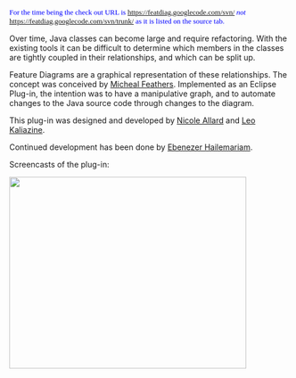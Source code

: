 <font color='blue' size='2' face='Verdana'>For the time being the check out URL is <a href='https://featdiag.googlecode.com/svn/'>https://featdiag.googlecode.com/svn/</a> <i>not</i> <a href='https://featdiag.googlecode.com/svn/trunk/'>https://featdiag.googlecode.com/svn/trunk/</a> as it is listed on the source tab.</font>

Over time, Java classes can become large and require refactoring. With the existing tools it can be difficult to determine which members in the classes are tightly coupled in their relationships, and which can be split up.

Feature Diagrams are a graphical representation of these relationships. The concept was conceived by [Micheal Feathers](http://www.michaelfeathers.com/). Implemented as an Eclipse Plug-in, the intention was to have a manipulative graph, and to automate changes to the Java source code through changes to the diagram.

This plug-in was designed and developed by [Nicole Allard](http://nicoleallard.ca) and [Leo Kaliazine](http://individual.utoronto.ca/leok/home/).

Continued development has been done by [Ebenezer Hailemariam](http://derso.org).

Screencasts of the plug-in:

<a href='http://www.youtube.com/watch?feature=player_embedded&v=Thkws9tqXRo' target='_blank'><img src='http://img.youtube.com/vi/Thkws9tqXRo/0.jpg' width='425' height=344 /></a>
<a href='Hidden comment: 
<wiki:video url="http://www.youtube.com/watch?v=34feD4wmn3E"/>
<wiki:video url="http://www.youtube.com/watch?v=XbleLff3ydI"/>
'></a>